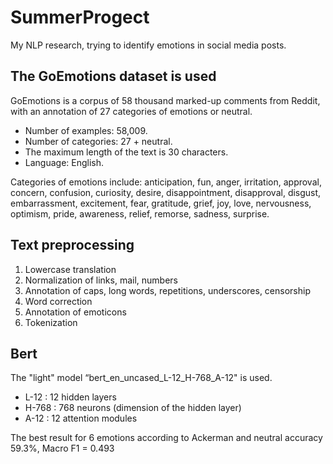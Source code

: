 # SummerProgect
My NLP research, trying to identify emotions in social media posts.


## The GoEmotions dataset is used

GoEmotions is a corpus of 58 thousand marked-up comments from Reddit, with an annotation of 27 categories of emotions or neutral.
* Number of examples: 58,009.
* Number of categories: 27 + neutral.
* The maximum length of the text is 30 characters.
* Language: English.

Categories of emotions include: anticipation, fun, anger, irritation, approval, concern, confusion, curiosity, desire, disappointment, disapproval, disgust, embarrassment, excitement, fear, gratitude, grief, joy, love, nervousness, optimism, pride, awareness, relief, remorse, sadness, surprise.


## Text preprocessing
1. Lowercase translation
2. Normalization of links, mail, numbers
3. Annotation of caps, long words, repetitions, underscores, censorship
4. Word correction
5. Annotation of emoticons
6. Tokenization


## Bert
The "light" model “bert_en_uncased_L-12_H-768_A-12" is used.

- L-12 : 12 hidden layers
- H-768 : 768 neurons (dimension of the hidden layer)
- A-12 : 12 attention modules

The best result for 6 emotions according to Ackerman and neutral accuracy 59.3%, Macro F1 = 0.493
